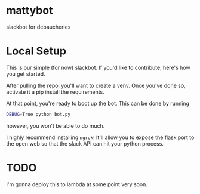 # mattybot
slackbot for debaucheries

# Local Setup
This is our simple (for now) slackbot.
If you'd like to contribute, here's how you get started.

After pulling the repo, you'll want to create a venv.
Once you've done so, activate it a pip install the requirements.

At that point, you're ready to boot up the bot.
This can be done by running
```bash
DEBUG=True python bot.py
```
however, you won't be able to do much.

I highly recommend installing `ngrok`!
It'll allow you to expose the flask port to the open web so that the slack API can hit your python process.

# TODO
I'm gonna deploy this to lambda at some point very soon.